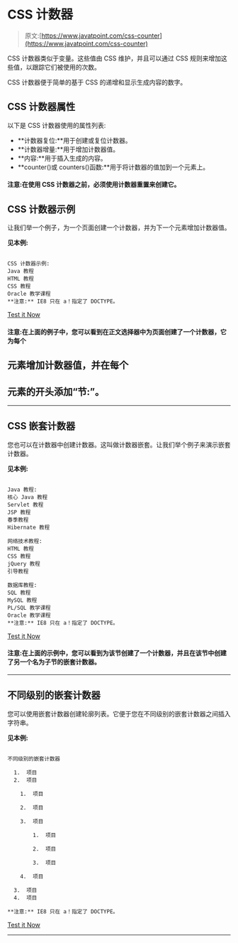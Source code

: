 # CSS 计数器

> 原文:[https://www.javatpoint.com/css-counter](https://www.javatpoint.com/css-counter)

CSS 计数器类似于变量。这些值由 CSS 维护，并且可以通过 CSS 规则来增加这些值，以跟踪它们被使用的次数。

CSS 计数器便于简单的基于 CSS 的递增和显示生成内容的数字。

## CSS 计数器属性

以下是 CSS 计数器使用的属性列表:

*   **计数器复位:**用于创建或复位计数器。
*   **计数器增量:**用于增加计数器值。
*   **内容:**用于插入生成的内容。
*   **counter()或 counters()函数:**用于将计数器的值加到一个元素上。

#### 注意:在使用 CSS 计数器之前，必须使用计数器重置来创建它。

## CSS 计数器示例

让我们举一个例子，为一个页面创建一个计数器，并为下一个元素增加计数器值。

**见本例:**

```

CSS 计数器示例:
Java 教程
HTML 教程
CSS 教程
Oracle 教学课程
**注意:** IE8 只在 a！指定了 DOCTYPE。

```

[Test it Now](https://www.javatpoint.com/oprweb/test.jsp?filename=css-counter1)

#### 注意:在上面的例子中，您可以看到在正文选择器中为页面创建了一个计数器，它为每个

## 元素增加计数器值，并在每个

## 元素的开头添加“节<value of="" the="" counter="">:”。</value>

* * *

## CSS 嵌套计数器

您也可以在计数器中创建计数器。这叫做计数器嵌套。让我们举个例子来演示嵌套计数器。

**见本例:**

```

Java 教程:
核心 Java 教程
Servlet 教程
JSP 教程
春季教程
Hibernate 教程

网络技术教程:
HTML 教程
CSS 教程
jQuery 教程
引导教程

数据库教程:
SQL 教程
MySQL 教程
PL/SQL 教学课程
Oracle 教学课程
**注意:** IE8 只在 a！指定了 DOCTYPE。

```

[Test it Now](https://www.javatpoint.com/oprweb/test.jsp?filename=css-counter2)

#### 注意:在上面的示例中，您可以看到为该节创建了一个计数器，并且在该节中创建了另一个名为子节的嵌套计数器。

* * *

## 不同级别的嵌套计数器

您可以使用嵌套计数器创建轮廓列表。它便于您在不同级别的嵌套计数器之间插入字符串。

**见本例:**

```

不同级别的嵌套计数器

  1.  项目
  2.  项目

    1.  项目

    2.  项目

    3.  项目

        1.  项目

        2.  项目

        3.  项目

    4.  项目

  3.  项目
  4.  项目

**注意:** IE8 只在 a！指定了 DOCTYPE。

```

[Test it Now](https://www.javatpoint.com/oprweb/test.jsp?filename=css-counter3)

* * *